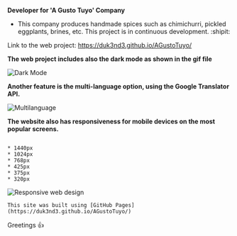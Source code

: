 **Developer for 'A Gusto Tuyo' Company** 

* This company produces handmade spices such as chimichurri, pickled eggplants, brines, etc. This project is in continuous development. :shipit:

Link to the web project: https://duk3nd3.github.io/AGustoTuyo/

**The web project includes also the dark mode as shown in the gif file**

![Dark Mode](https://user-images.githubusercontent.com/87254745/133006521-44554307-e34c-4da4-b08e-1daf66e15fff.gif)

**Another feature is the multi-language option, using the Google Translator API.**

![Multilanguage](https://user-images.githubusercontent.com/87254745/133006620-5017521d-0b0a-49ac-98a1-c1ad00804d85.gif)

**The website also has responsiveness for mobile devices on the most popular screens.**

```

* 1440px
* 1024px
* 768px
* 425px
* 375px
* 320px

```

![Responsive web design](https://user-images.githubusercontent.com/87254745/133006758-46dab97d-9ece-4662-ac48-6026af607064.gif)

```
This site was built using [GitHub Pages](https://duk3nd3.github.io/AGustoTuyo/)

```

Greetings :+1:

